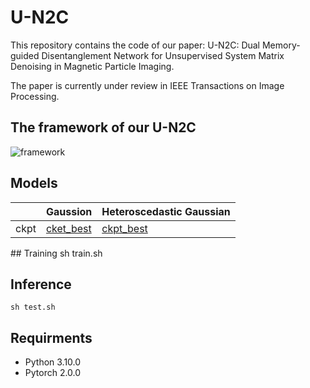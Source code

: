 # U-N2C

This repository contains the code  of our paper: U-N2C: Dual Memory-guided Disentanglement Network for Unsupervised System Matrix Denoising in Magnetic Particle Imaging.

The paper is currently under review in IEEE Transactions on Image Processing.

## The framework of our U-N2C
![framework](https://github.com/user-attachments/assets/67a694da-9954-4c51-9565-0497a8eb41ee)

## Models
<table class="tg">
<thead>
  <tr>
    <th class="tg-0pky"></th>
    <th class="tg-7btt">Gaussion</th>
    <th class="tg-7btt">Heteroscedastic Gaussian</th>
  </tr>
</thead>
<tbody>
  <tr>
    <td class="tg-7btt">ckpt</td>
    <td class="tg-0pky"><a href="https://drive.google.com/file/d/1e9FHpdcNtRImpHdTi00MfRpxB2Ine6lV/view?usp=drive_link">cket_best</a></td>
    <td class="tg-0pky"><a href="https://drive.google.com/file/d/1sxYWKas_wlcH84lCFnUdUhs6IaHRAiYW/view?usp=drive_link">ckpt_best</a></td>
  </tr>
</tbody>
</table>
## Training
    sh train.sh

## Inference
    sh test.sh 


## Requirments

* Python 3.10.0
* Pytorch 2.0.0
